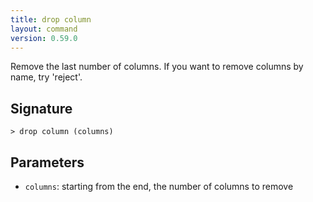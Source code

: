 ```yaml
---
title: drop column
layout: command
version: 0.59.0
---
```


Remove the last number of columns. If you want to remove columns by name, try 'reject'.

## Signature

```> drop column (columns)```

## Parameters

 -  `columns`: starting from the end, the number of columns to remove

